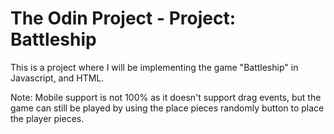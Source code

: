# The Odin Project - Project: Battleship

This is a project where I will be implementing the game "Battleship" in Javascript, and HTML. 

Note: Mobile support is not 100% as it doesn't support drag events, but the game can still be played by using the place pieces randomly button to place the player pieces. 
